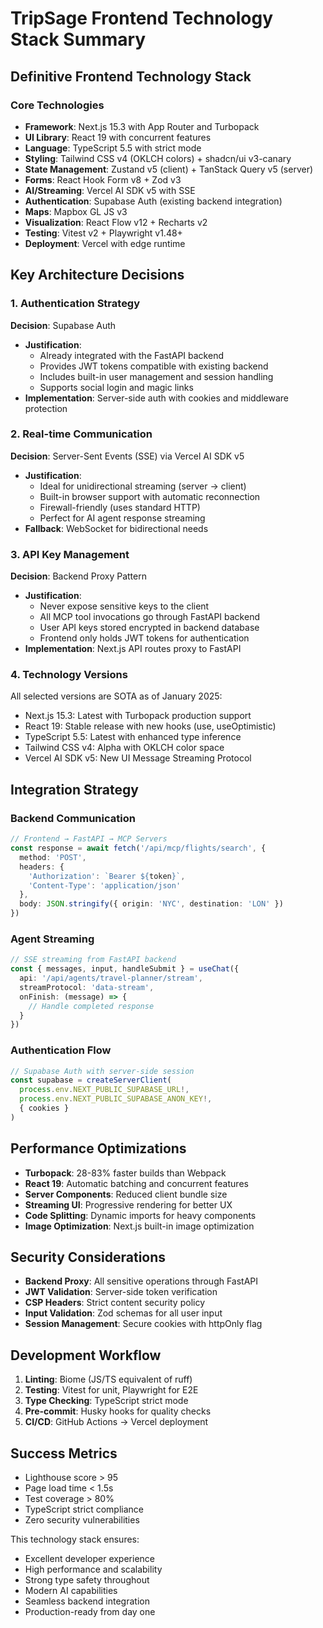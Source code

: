 # TripSage Frontend Technology Stack Summary

## Definitive Frontend Technology Stack

### Core Technologies

- **Framework**: Next.js 15.3 with App Router and Turbopack
- **UI Library**: React 19 with concurrent features
- **Language**: TypeScript 5.5 with strict mode
- **Styling**: Tailwind CSS v4 (OKLCH colors) + shadcn/ui v3-canary
- **State Management**: Zustand v5 (client) + TanStack Query v5 (server)
- **Forms**: React Hook Form v8 + Zod v3
- **AI/Streaming**: Vercel AI SDK v5 with SSE
- **Authentication**: Supabase Auth (existing backend integration)
- **Maps**: Mapbox GL JS v3
- **Visualization**: React Flow v12 + Recharts v2
- **Testing**: Vitest v2 + Playwright v1.48+
- **Deployment**: Vercel with edge runtime

## Key Architecture Decisions

### 1. Authentication Strategy

**Decision**: Supabase Auth

- **Justification**:
  - Already integrated with the FastAPI backend
  - Provides JWT tokens compatible with existing backend
  - Includes built-in user management and session handling
  - Supports social login and magic links
- **Implementation**: Server-side auth with cookies and middleware protection

### 2. Real-time Communication

**Decision**: Server-Sent Events (SSE) via Vercel AI SDK v5

- **Justification**:
  - Ideal for unidirectional streaming (server → client)
  - Built-in browser support with automatic reconnection
  - Firewall-friendly (uses standard HTTP)
  - Perfect for AI agent response streaming
- **Fallback**: WebSocket for bidirectional needs

### 3. API Key Management

**Decision**: Backend Proxy Pattern

- **Justification**:
  - Never expose sensitive keys to the client
  - All MCP tool invocations go through FastAPI backend
  - User API keys stored encrypted in backend database
  - Frontend only holds JWT tokens for authentication
- **Implementation**: Next.js API routes proxy to FastAPI

### 4. Technology Versions

All selected versions are SOTA as of January 2025:

- Next.js 15.3: Latest with Turbopack production support
- React 19: Stable release with new hooks (use, useOptimistic)
- TypeScript 5.5: Latest with enhanced type inference
- Tailwind CSS v4: Alpha with OKLCH color space
- Vercel AI SDK v5: New UI Message Streaming Protocol

## Integration Strategy

### Backend Communication

```typescript
// Frontend → FastAPI → MCP Servers
const response = await fetch('/api/mcp/flights/search', {
  method: 'POST',
  headers: {
    'Authorization': `Bearer ${token}`,
    'Content-Type': 'application/json'
  },
  body: JSON.stringify({ origin: 'NYC', destination: 'LON' })
})
```

### Agent Streaming

```typescript
// SSE streaming from FastAPI backend
const { messages, input, handleSubmit } = useChat({
  api: '/api/agents/travel-planner/stream',
  streamProtocol: 'data-stream',
  onFinish: (message) => {
    // Handle completed response
  }
})
```

### Authentication Flow

```typescript
// Supabase Auth with server-side session
const supabase = createServerClient(
  process.env.NEXT_PUBLIC_SUPABASE_URL!,
  process.env.NEXT_PUBLIC_SUPABASE_ANON_KEY!,
  { cookies }
)
```

## Performance Optimizations

- **Turbopack**: 28-83% faster builds than Webpack
- **React 19**: Automatic batching and concurrent features
- **Server Components**: Reduced client bundle size
- **Streaming UI**: Progressive rendering for better UX
- **Code Splitting**: Dynamic imports for heavy components
- **Image Optimization**: Next.js built-in image optimization

## Security Considerations

- **Backend Proxy**: All sensitive operations through FastAPI
- **JWT Validation**: Server-side token verification
- **CSP Headers**: Strict content security policy
- **Input Validation**: Zod schemas for all user input
- **Session Management**: Secure cookies with httpOnly flag

## Development Workflow

1. **Linting**: Biome (JS/TS equivalent of ruff)
2. **Testing**: Vitest for unit, Playwright for E2E
3. **Type Checking**: TypeScript strict mode
4. **Pre-commit**: Husky hooks for quality checks
5. **CI/CD**: GitHub Actions → Vercel deployment

## Success Metrics

- Lighthouse score > 95
- Page load time < 1.5s
- Test coverage > 80%
- TypeScript strict compliance
- Zero security vulnerabilities

This technology stack ensures:

- Excellent developer experience
- High performance and scalability
- Strong type safety throughout
- Modern AI capabilities
- Seamless backend integration
- Production-ready from day one
